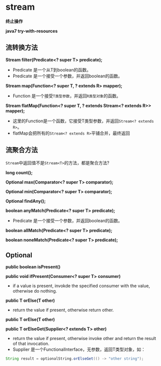# stream

**终止操作**

**java7 try-with-resources**

## 流转换方法

**Stream<T> filter(Predicate<? super T> predicate);**
- Predicate 是一个从T到boolean的函数。
- Predicate 是一个接受一个参数，并返回boolean的函数。

**<R> Stream<R> map(Function<? super T, ? extends R> mapper);**
- Function 是一个接受`T类型参数`，并返回`R类型对象`的函数。

**<R> Stream<R> flatMap(Function<? super T, ? extends Stream<? extends R>> mapper);**
- 这里的Function是一个函数，它接受T类型参数，并返回`Stream<? extends R>`。
- flatMap会把所有的`Stream<? extends R>`平铺合并，最终返回

## 流聚合方法

`Stream`中返回值不是`Stream<T>`的方法，都是聚合方法?

**long count();**

**Optional<T> max(Comparator<? super T> comparator);**

**Optional<T> min(Comparator<? super T> comparator);**

**Optional<T> findAny();**

**boolean anyMatch(Predicate<? super T> predicate);**
- Predicate 是一个接受一个参数，并返回boolean的函数。

**boolean allMatch(Predicate<? super T> predicate);**

**boolean noneMatch(Predicate<? super T> predicate);**

## Optional

**public boolean isPresent()**

**public void ifPresent(Consumer<? super T> consumer)**
- if a value is present, invokde the specified consumer with the value, 
  otherwise do nothing.

**public T orElse(T other)**
- return the value if present, otherwise return other.

**public T orElse(T other)**

**public T orElseGet(Supplier<? extends T> other)**
- return the value if present, otherwise invoke other and return
  the result of that invocation.
- Supplier 是一个FunctionalInterface，无参数，返回T类型对象，如：
```java
String result = optionalString.orElseGet(() -> "other string");
```
